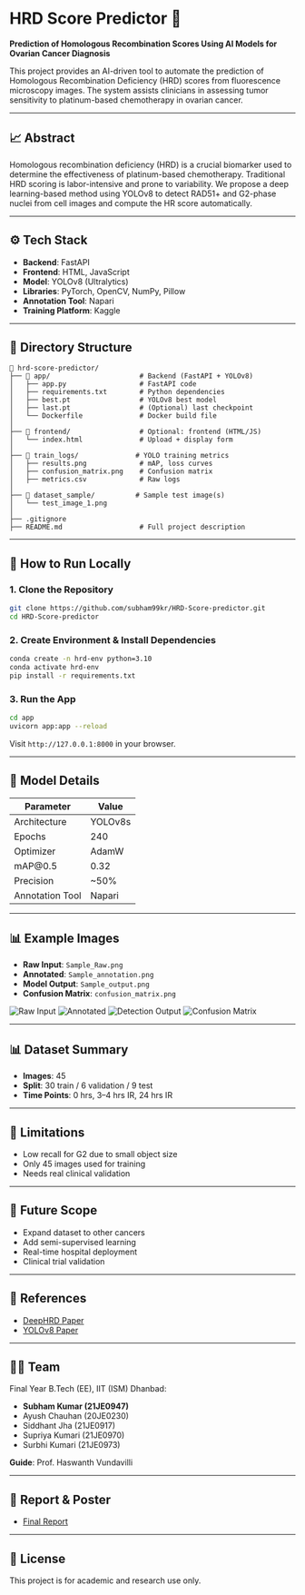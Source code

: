 # HRD Score Predictor 🔬

**Prediction of Homologous Recombination Scores Using AI Models for Ovarian Cancer Diagnosis**

This project provides an AI-driven tool to automate the prediction of Homologous Recombination Deficiency (HRD) scores from fluorescence microscopy images. The system assists clinicians in assessing tumor sensitivity to platinum-based chemotherapy in ovarian cancer.

---

## 📈 Abstract

Homologous recombination deficiency (HRD) is a crucial biomarker used to determine the effectiveness of platinum-based chemotherapy. Traditional HRD scoring is labor-intensive and prone to variability. We propose a deep learning-based method using YOLOv8 to detect RAD51+ and G2-phase nuclei from cell images and compute the HR score automatically.

---

## ⚙️ Tech Stack

* **Backend**: FastAPI
* **Frontend**: HTML, JavaScript
* **Model**: YOLOv8 (Ultralytics)
* **Libraries**: PyTorch, OpenCV, NumPy, Pillow
* **Annotation Tool**: Napari
* **Training Platform**: Kaggle

---

## 📁 Directory Structure

```
📁 hrd-score-predictor/
├── 📁 app/                      # Backend (FastAPI + YOLOv8)
│   ├── app.py                  # FastAPI code
│   ├── requirements.txt        # Python dependencies
│   ├── best.pt                 # YOLOv8 best model
│   ├── last.pt                 # (Optional) last checkpoint
│   └── Dockerfile              # Docker build file
│
├── 📁 frontend/                 # Optional: frontend (HTML/JS)
│   └── index.html              # Upload + display form
│
├── 📁 train_logs/              # YOLO training metrics
│   ├── results.png             # mAP, loss curves
│   ├── confusion_matrix.png    # Confusion matrix 
│   ├── metrics.csv             # Raw logs 
│   
├── 📁 dataset_sample/          # Sample test image(s) 
│   └── test_image_1.png
│
├── .gitignore
├── README.md                   # Full project description
```

---

## 🚀 How to Run Locally

### 1. Clone the Repository

```bash
git clone https://github.com/subham99kr/HRD-Score-predictor.git
cd HRD-Score-predictor
```

### 2. Create Environment & Install Dependencies

```bash
conda create -n hrd-env python=3.10
conda activate hrd-env
pip install -r requirements.txt
```

### 3. Run the App

```bash
cd app
uvicorn app:app --reload
```

Visit `http://127.0.0.1:8000` in your browser.

---

## 🧠 Model Details

| Parameter       | Value   |
| --------------- | ------- |
| Architecture    | YOLOv8s |
| Epochs          | 240     |
| Optimizer       | AdamW   |
| mAP\@0.5        | 0.32    |
| Precision       | \~50%   |
| Annotation Tool | Napari  |

---

## 📊 Example Images

* **Raw Input**: `Sample_Raw.png`
* **Annotated**: `Sample_annotation.png`
* **Model Output**: `Sample_output.png`
* **Confusion Matrix**: `confusion_matrix.png`


![Raw Input](dataset_sample/Sample_Raw.png)
![Annotated](dataset_sample/Sample_annotation.png)
![Detection Output](train_logs/Sample_output.png)
![Confusion Matrix](train_logs/confusion_matrix.png)


---

## 📊 Dataset Summary

* **Images**: 45
* **Split**: 30 train / 6 validation / 9 test
* **Time Points**: 0 hrs, 3–4 hrs IR, 24 hrs IR

---

## 📌 Limitations

* Low recall for G2 due to small object size
* Only 45 images used for training
* Needs real clinical validation

---

## 🔮 Future Scope

* Expand dataset to other cancers
* Add semi-supervised learning
* Real-time hospital deployment
* Clinical trial validation

---

## 📂 References

* [DeepHRD Paper](https://www.medrxiv.org/content/10.1101/2023.02.23.23285869v1)
* [YOLOv8 Paper](https://arxiv.org/abs/2408.15857)

---

## 👨‍💻 Team

Final Year B.Tech (EE), IIT (ISM) Dhanbad:

* **Subham Kumar (21JE0947)**
* Ayush Chauhan (20JE0230)
* Siddhant Jha (21JE0917)
* Supriya Kumari (21JE0970)
* Surbhi Kumari (21JE0973)

**Guide**: Prof. Haswanth Vundavilli

---

## 📄 Report & Poster

* [Final Report](https://drive.google.com/file/d/1ooyxb8_HnUuxbQamZZd9kJCbF32uv9HG/view?usp=drive_link)

---

## 🚫 License

This project is for academic and research use only.
